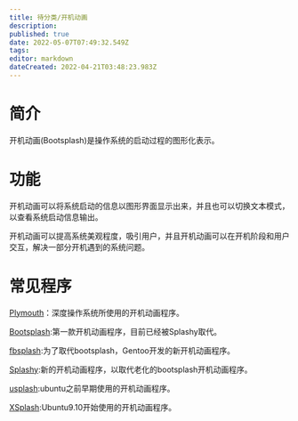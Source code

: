 ```yaml
---
title: 待分类/开机动画
description: 
published: true
date: 2022-05-07T07:49:32.549Z
tags: 
editor: markdown
dateCreated: 2022-04-21T03:48:23.983Z
---
```


# 简介

开机动画(Bootsplash)是操作系统的启动过程的图形化表示。

# 功能

开机动画可以将系统启动的信息以图形界面显示出来，并且也可以切换文本模式，以查看系统启动信息输出。

开机动画可以提高系统美观程度，吸引用户，并且开机动画可以在开机阶段和用户交互，解决一部分开机遇到的系统问题。

# 常见程序
[Plymouth](https://wiki.deepin.org/index.php?title=Plymouth)：深度操作系统所使用的开机动画程序。

[Bootsplash](http://en.wikipedia.org/wiki/Bootsplash):第一款开机动画程序，目前已经被Splashy取代。

[fbsplash](http://wiki.gentoo.org/wiki/Fbsplash):为了取代bootsplash，Gentoo开发的新开机动画程序。

[Splashy](http://en.wikipedia.org/wiki/Splashy):新的开机动画程序，以取代老化的bootsplash开机动画程序。

[usplash](http://en.wikipedia.org/wiki/Usplash):ubuntu之前早期使用的开机动画程序。

[XSplash](http://en.wikipedia.org/wiki/XSplash):Ubuntu9.10开始使用的开机动画程序。
